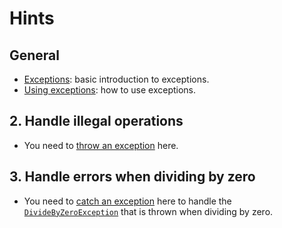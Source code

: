 # Hints

## General

- [Exceptions][exceptions]: basic introduction to exceptions.
- [Using exceptions][using-exceptions]: how to use exceptions.

## 2. Handle illegal operations

- You need to [throw an exception][creating-and-throwing-exceptions] here.

## 3. Handle errors when dividing by zero

- You need to [catch an exception][exception-handling] here to handle the [`DivideByZeroException`][divide-by-zero-exception] that is thrown when dividing by zero.

[exceptions]: https://docs.microsoft.com/en-us/dotnet/csharp/programming-guide/exceptions/
[using-exceptions]: https://docs.microsoft.com/en-us/dotnet/csharp/programming-guide/exceptions/using-exceptions
[exception-handling]: https://docs.microsoft.com/en-us/dotnet/csharp/programming-guide/exceptions/exception-handling
[creating-and-throwing-exceptions]: https://docs.microsoft.com/en-us/dotnet/csharp/programming-guide/exceptions/creating-and-throwing-exceptions
[divide-by-zero-exception]: https://docs.microsoft.com/en-us/dotnet/api/system.dividebyzeroexception
